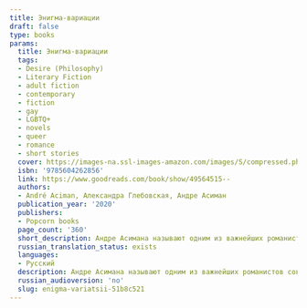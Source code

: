 ```yaml
---
title: Энигма-вариации
draft: false
type: books
params:
  title: Энигма-вариации
  tags:
  - Desire (Philosophy)
  - Literary Fiction
  - adult fiction
  - contemporary
  - fiction
  - gay
  - LGBTQ+
  - novels
  - queer
  - romance
  - short stories
  cover: https://images-na.ssl-images-amazon.com/images/S/compressed.photo.goodreads.com/books/1576849390i/49564515.jpg
  isbn: '9785604262856'
  link: https://www.goodreads.com/book/show/49564515--
  authors:
  - André Aciman, Александра Глебовская, Андре Асиман
  publication_year: '2020'
  publishers:
  - Popcorn books
  page_count: '360'
  short_description: Андре Асимана называют одним из важнейших романистов современности. Его новая книга - "Энигма-вариации" - повествует о жизни Пола, любовные интересы которого остаются столь же волнующими и...
  russian_translation_status: exists
  languages:
  - Русский
  description: Андре Асимана называют одним из важнейших романистов современности. Его новая книга - "Энигма-вариации" - повествует о жизни Пола, любовные интересы которого остаются столь же волнующими и загадочными в зрелости, сколь и в юности, - будь то влечение к семейному краснодеревщику на юге Италии, одержимость теннисистом из Центрального парка, влюбленность в подругу, которую он встречает каждые четыре года, или страсть к загадочной молодой журналистке. Это роман о любви, обжигающем влечении и дымовых завесах человеческой души.<br /><br />"Энигма-вариации" - захватывающий набросок жизни влюбленного человека. Роман Асимана откровенно говорит не только о тяге и вожделении, но и о гораздо более сложных чувствах…" - Publishers Weekly
  russian_audioversion: 'no'
  slug: enigma-variatsii-51b8c521
---
```

